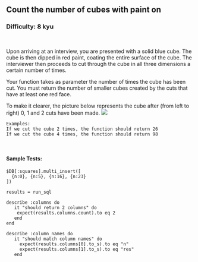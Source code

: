 ## Count the number of cubes with paint on
### Difficulty: 8 kyu

<br>

<p>Upon arriving at an interview, you are presented with a solid blue cube. The cube is then dipped in red paint, coating the entire surface of the cube. The interviewer then proceeds to cut through the cube in all three dimensions a certain number of times.</p>
<p>Your function takes as parameter the number of times the cube has been cut.
You must return the number of smaller cubes created by the cuts that have at least one red face.</p>
<p>To make it clearer, the picture below represents the cube after (from left to right) 0, 1 and 2 cuts have been made.
<img src="https://i.imgur.com/36x8Fkv.png"></p>
<pre><code>Examples:
If we cut the cube 2 times, the function should return 26
If we cut the cube 4 times, the function should return 98
</code></pre>


<br>

#### Sample Tests:

```
$DB[:squares].multi_insert([
  {n:0}, {n:5}, {n:16}, {n:23}
])
​
results = run_sql
​
describe :columns do
   it "should return 2 columns" do
    expect(results.columns.count).to eq 2
   end
end
​
describe :column_names do
   it "should match column names" do
     expect(results.columns[0].to_s).to eq "n" 
     expect(results.columns[1].to_s).to eq "res" 
   end
```